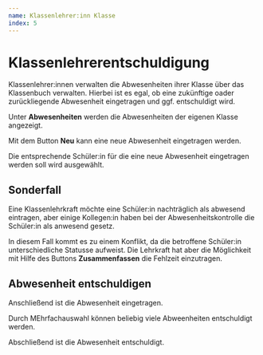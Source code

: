 ```yaml
---
name: Klassenlehrer:inn Klasse
index: 5
---
```

# Klassenlehrerentschuldigung
Klassenlehrer:innen verwalten die Abwesenheiten ihrer Klasse über das Klassenbuch verwalten. Hierbei ist es egal, ob eine zukünftige oader zurückliegende Abwesenheit eingetragen und ggf. entschuldigt wird.
[](/Bilder/webuntis/LuL/EntschuldigenSonderfall1/wu_Klassenlehrer_Entschuldigen_Fehler1.PNG)

Unter **Abwesenheiten** werden die Abwesenheiten der eigenen Klasse angezeigt.
[](/Bilder/webuntis/LuL/EntschuldigenSonderfall1/wu_Klassenlehrer_Entschuldigen_Fehler2.PNG)

Mit dem Button **Neu** kann eine neue Abwesenheit eingetragen werden.
[](/Bilder/webuntis/LuL/EntschuldigenSonderfall1/wu_Klassenlehrer_Entschuldigen_Fehler3.PNG)

Die entsprechende Schüler:in für die eine neue Abwesenheit eingetragen werden soll wird ausgewählt.
[](/Bilder/webuntis/LuL/EntschuldigenSonderfall1/wu_Klassenlehrer_Entschuldigen_Fehler4.PNG)

[](/Bilder/webuntis/LuL/EntschuldigenSonderfall1/wu_Klassenlehrer_Entschuldigen_Fehler5.PNG)

## Sonderfall
Eine Klassenlehrkraft möchte eine Schüler:in nachträglich als abwesend eintragen, aber einige Kollegen:in haben bei der Abwesenheitskontrolle die Schüler:in als anwesend gesetz.

In diesem Fall kommt es zu einem Konflikt, da die betroffene Schüler:in unterschiedliche Statusse aufweist. Die Lehrkraft hat aber die Möglichkeit mit Hilfe des Buttons **Zusammenfassen** die Fehlzeit einzutragen.

[](/Bilder/webuntis/LuL/EntschuldigenSonderfall1/wu_Klassenlehrer_Entschuldigen_Fehler6.PNG)

## Abwesenheit entschuldigen
Anschließend ist die Abwesenheit eingetragen.
[](/Bilder/webuntis/LuL/EntschuldigenSonderfall1/wu_Klassenlehrer_Entschuldigen_Fehler7.PNG)

Durch MEhrfachauswahl können beliebig viele Abweenheiten entschuldigt werden.
[](/Bilder/webuntis/LuL/EntschuldigenSonderfall1/wu_Klassenlehrer_Entschuldigen_Fehler8.PNG)

Abschließend ist die Abwesenheit entschuldigt.
[](/Bilder/webuntis/LuL/EntschuldigenSonderfall1/wu_Klassenlehrer_Entschuldigen_Fehler9.PNG)


